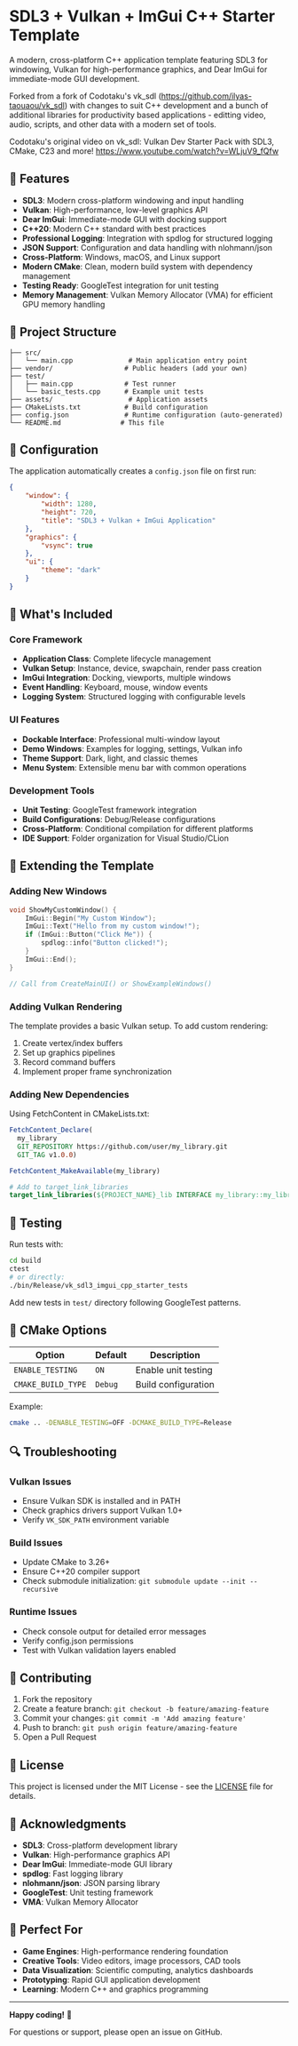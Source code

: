 # SDL3 + Vulkan + ImGui C++ Starter Template

A modern, cross-platform C++ application template featuring SDL3 for windowing, Vulkan for high-performance graphics, and Dear ImGui for immediate-mode GUI development.

Forked from a fork of Codotaku's vk_sdl (https://github.com/ilyas-taouaou/vk_sdl) with changes to suit C++ development and a bunch of additional libraries for productivity based applications - editting video, audio, scripts, and other data with a modern set of tools.

Codotaku's original video on vk_sdl:
Vulkan Dev Starter Pack with SDL3, CMake, C23 and more!
https://www.youtube.com/watch?v=WLjuV9_fQfw


## 🚀 Features

- **SDL3**: Modern cross-platform windowing and input handling
- **Vulkan**: High-performance, low-level graphics API
- **Dear ImGui**: Immediate-mode GUI with docking support
- **C++20**: Modern C++ standard with best practices
- **Professional Logging**: Integration with spdlog for structured logging
- **JSON Support**: Configuration and data handling with nlohmann/json
- **Cross-Platform**: Windows, macOS, and Linux support
- **Modern CMake**: Clean, modern build system with dependency management
- **Testing Ready**: GoogleTest integration for unit testing
- **Memory Management**: Vulkan Memory Allocator (VMA) for efficient GPU memory handling

## 📁 Project Structure

```
├── src/
│   └── main.cpp              # Main application entry point
├── vendor/                  # Public headers (add your own)
├── test/
│   ├── main.cpp             # Test runner
│   └── basic_tests.cpp      # Example unit tests
├── assets/                   # Application assets
├── CMakeLists.txt           # Build configuration
├── config.json              # Runtime configuration (auto-generated)
└── README.md               # This file
```

## 🔧 Configuration

The application automatically creates a `config.json` file on first run:

```json
{
    "window": {
        "width": 1280,
        "height": 720,
        "title": "SDL3 + Vulkan + ImGui Application"
    },
    "graphics": {
        "vsync": true
    },
    "ui": {
        "theme": "dark"
    }
}
```

## 🎯 What's Included

### Core Framework
- **Application Class**: Complete lifecycle management
- **Vulkan Setup**: Instance, device, swapchain, render pass creation
- **ImGui Integration**: Docking, viewports, multiple windows
- **Event Handling**: Keyboard, mouse, window events
- **Logging System**: Structured logging with configurable levels

### UI Features
- **Dockable Interface**: Professional multi-window layout
- **Demo Windows**: Examples for logging, settings, Vulkan info
- **Theme Support**: Dark, light, and classic themes
- **Menu System**: Extensible menu bar with common operations

### Development Tools
- **Unit Testing**: GoogleTest framework integration
- **Build Configurations**: Debug/Release configurations
- **Cross-Platform**: Conditional compilation for different platforms
- **IDE Support**: Folder organization for Visual Studio/CLion

## 🚧 Extending the Template

### Adding New Windows
```cpp
void ShowMyCustomWindow() {
    ImGui::Begin("My Custom Window");
    ImGui::Text("Hello from my custom window!");
    if (ImGui::Button("Click Me")) {
        spdlog::info("Button clicked!");
    }
    ImGui::End();
}

// Call from CreateMainUI() or ShowExampleWindows()
```

### Adding Vulkan Rendering
The template provides a basic Vulkan setup. To add custom rendering:

1. Create vertex/index buffers
2. Set up graphics pipelines
3. Record command buffers
4. Implement proper frame synchronization

### Adding New Dependencies
Using FetchContent in CMakeLists.txt:
```cmake
FetchContent_Declare(
  my_library
  GIT_REPOSITORY https://github.com/user/my_library.git
  GIT_TAG v1.0.0)

FetchContent_MakeAvailable(my_library)

# Add to target_link_libraries
target_link_libraries(${PROJECT_NAME}_lib INTERFACE my_library::my_library)
```

## 🧪 Testing

Run tests with:
```bash
cd build
ctest
# or directly:
./bin/Release/vk_sdl3_imgui_cpp_starter_tests
```

Add new tests in `test/` directory following GoogleTest patterns.

## 📝 CMake Options

| Option | Default | Description |
|--------|---------|-------------|
| `ENABLE_TESTING` | `ON` | Enable unit testing |
| `CMAKE_BUILD_TYPE` | `Debug` | Build configuration |

Example:
```bash
cmake .. -DENABLE_TESTING=OFF -DCMAKE_BUILD_TYPE=Release
```

## 🔍 Troubleshooting

### Vulkan Issues
- Ensure Vulkan SDK is installed and in PATH
- Check graphics drivers support Vulkan 1.0+
- Verify `VK_SDK_PATH` environment variable

### Build Issues
- Update CMake to 3.26+
- Ensure C++20 compiler support
- Check submodule initialization: `git submodule update --init --recursive`

### Runtime Issues
- Check console output for detailed error messages
- Verify config.json permissions
- Test with Vulkan validation layers enabled

## 🤝 Contributing

1. Fork the repository
2. Create a feature branch: `git checkout -b feature/amazing-feature`
3. Commit your changes: `git commit -m 'Add amazing feature'`
4. Push to branch: `git push origin feature/amazing-feature`
5. Open a Pull Request

## 📄 License

This project is licensed under the MIT License - see the [LICENSE](LICENSE) file for details.

## 🙏 Acknowledgments

- **SDL3**: Cross-platform development library
- **Vulkan**: High-performance graphics API
- **Dear ImGui**: Immediate-mode GUI library
- **spdlog**: Fast logging library
- **nlohmann/json**: JSON parsing library
- **GoogleTest**: Unit testing framework
- **VMA**: Vulkan Memory Allocator

## 🚀 Perfect For

- **Game Engines**: High-performance rendering foundation
- **Creative Tools**: Video editors, image processors, CAD tools
- **Data Visualization**: Scientific computing, analytics dashboards  
- **Prototyping**: Rapid GUI application development
- **Learning**: Modern C++ and graphics programming

---

**Happy coding!** 🎉

For questions or support, please open an issue on GitHub.
